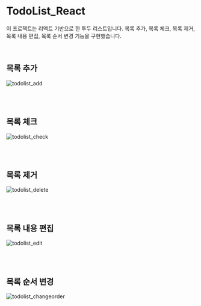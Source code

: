 # TodoList_React

이 프로젝트는 리액트 기반으로 한 투두 리스트입니다.
목록 추가, 목록 체크, 목록 제거, 목록 내용 편집, 목록 순서 변경 기능을 구현했습니다.

<br>

## 목록 추가
![todolist_add](https://github.com/yoon052/react-todo-app/assets/105267838/42383431-be70-47d1-816a-cf3ab5032486)

</br>

<br>

## 목록 체크
![todolist_check](https://github.com/yoon052/react-todo-app/assets/105267838/b9751689-a687-4ecc-beee-eb5fcbc45714)

</br>

<br>

## 목록 제거
![todolist_delete](https://github.com/yoon052/react-todo-app/assets/105267838/4dcce80d-ec3e-44df-839d-42a049a77c30)

</br>

<br>

## 목록 내용 편집
![todolist_edit](https://github.com/yoon052/react-todo-app/assets/105267838/7a3831ac-744b-4178-80c1-6269ab585621)


</br>

<br>

## 목록 순서 변경
![todolist_changeorder](https://github.com/yoon052/react-todo-app/assets/105267838/df7812d3-c8e2-41ad-9435-12a3f48261a2)



</br>
